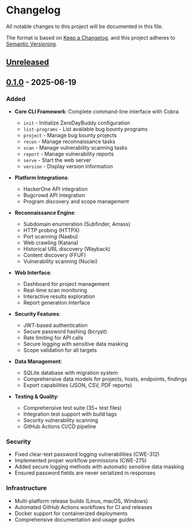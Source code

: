 # Changelog

All notable changes to this project will be documented in this file.

The format is based on [Keep a Changelog](https://keepachangelog.com/en/1.0.0/),
and this project adheres to [Semantic Versioning](https://semver.org/spec/v2.0.0.html).

## [Unreleased]

## [0.1.0] - 2025-06-19

### Added
- **Core CLI Framework**: Complete command-line interface with Cobra
  - `init` - Initialize ZeroDayBuddy configuration
  - `list-programs` - List available bug bounty programs  
  - `project` - Manage bug bounty projects
  - `recon` - Manage reconnaissance tasks
  - `scan` - Manage vulnerability scanning tasks
  - `report` - Manage vulnerability reports
  - `serve` - Start the web server
  - `version` - Display version information

- **Platform Integrations**: 
  - HackerOne API integration
  - Bugcrowd API integration
  - Program discovery and scope management

- **Reconnaissance Engine**:
  - Subdomain enumeration (Subfinder, Amass)
  - HTTP probing (HTTPX)
  - Port scanning (Naabu)
  - Web crawling (Katana)
  - Historical URL discovery (Wayback)
  - Content discovery (FFUF)
  - Vulnerability scanning (Nuclei)

- **Web Interface**:
  - Dashboard for project management
  - Real-time scan monitoring
  - Interactive results exploration
  - Report generation interface

- **Security Features**:
  - JWT-based authentication
  - Secure password hashing (bcrypt)
  - Rate limiting for API calls
  - Secure logging with sensitive data masking
  - Scope validation for all targets

- **Data Management**:
  - SQLite database with migration system
  - Comprehensive data models for projects, hosts, endpoints, findings
  - Export capabilities (JSON, CSV, PDF reports)

- **Testing & Quality**:
  - Comprehensive test suite (35+ test files)
  - Integration test support with build tags
  - Security vulnerability scanning
  - GitHub Actions CI/CD pipeline

### Security
- Fixed clear-text password logging vulnerabilities (CWE-312)
- Implemented proper workflow permissions (CWE-275)
- Added secure logging methods with automatic sensitive data masking
- Ensured password fields are never serialized in responses

### Infrastructure
- Multi-platform release builds (Linux, macOS, Windows)
- Automated GitHub Actions workflows for CI and releases
- Docker support for containerized deployments
- Comprehensive documentation and usage guides

[Unreleased]: https://github.com/perplext/zerodaybuddy/compare/v0.1.0...HEAD
[0.1.0]: https://github.com/perplext/zerodaybuddy/releases/tag/v0.1.0